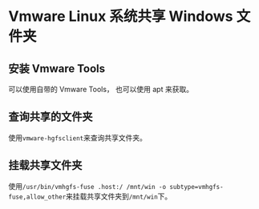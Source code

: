 # Vmware Linux 系统共享 Windows 文件夹

## 安装 Vmware Tools

可以使用自带的 Vmware Tools， 也可以使用 apt 来获取。

## 查询共享的文件夹

使用`vmware-hgfsclient`来查询共享文件夹。

## 挂载共享文件夹

使用`/usr/bin/vmhgfs-fuse .host:/ /mnt/win -o subtype=vmhgfs-fuse,allow_other`来挂载共享文件夹到`/mnt/win`下。